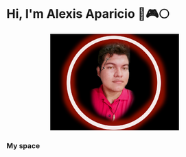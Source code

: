 # Hi, I'm Alexis Aparicio :star2::video_game::full_moon:

<div>
<center>
<img src="https://github.com/Alexis96-2/Alexis96-2/blob/main/images/perfil%20cyberpunk.jpg" alt="me" width="300px">
</center>
</div>

### My space